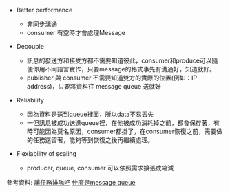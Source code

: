 - Better performance
	- 非同步溝通
	- consumer 有空時才會處理Message


- Decouple
	- 訊息的發送方和接受方都不需要知道彼此，consumer和produce可以隨便你用不同語言實作，只要message的格式事先有溝通好，知道就好。
	-   publisher 與 consumer 不需要知道雙方的實際的位置(例如：IP address)，只要將資料往 message queue 送就好


-   Reliability
	-   因為資料是送到queue裡面，所以data不易丟失
	-   一但訊息被成功送進queue裡，在他被成功消耗掉之前，都會保存著，有時可能因為莫名原因，consumer都掛了，在consumer恢復之前，需要做的任務還留著，能夠等到恢復之後再繼續處理。


-   Flexiability of scaling
	- producer, queue, consumer 可以依照需求擴張或縮減


參考資料:
[讓任務排隊吧](https://medium.com/starbugs/%E8%AE%93%E4%BB%BB%E5%8B%99%E6%8E%92%E9%9A%8A%E5%90%A7-message-queue-1-de949e274c43)
[什麼是message queue](https://homuchen.medium.com/%E4%BB%80%E9%BA%BC%E6%98%AFmessage-queue-%E5%84%AA%E9%BB%9E%E5%8F%8A%E4%BD%BF%E7%94%A8%E5%A0%B4%E6%99%AF-23d6a39cc4f2)